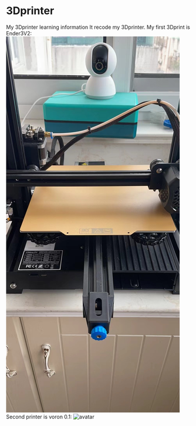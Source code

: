 # 3Dprinter
My 3Dprinter learning information
It recode my 3Dprinter. My first 3Dprint is Ender3V2:
![avatar](image/liningender3.jpeg)
Second printer is voron 0.1:
![avatar](image/liningvoron01.jpeg)